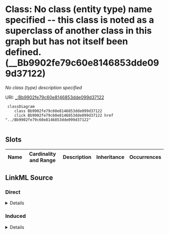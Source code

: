 

# Class: No class (entity type) name specified -- this class is noted as a superclass of another class in this graph but has not itself been defined. (__Bb9902fe79c60e8146853dde099d37122)


_No class (type) description specified_







URI: [_:Bb9902fe79c60e8146853dde099d37122](_:Bb9902fe79c60e8146853dde099d37122)






```mermaid
 classDiagram
    class Bb9902fe79c60e8146853dde099d37122
    click Bb9902fe79c60e8146853dde099d37122 href "../Bb9902fe79c60e8146853dde099d37122"
      
```




<!-- no inheritance hierarchy -->


## Slots

| Name | Cardinality and Range | Description | Inheritance | Occurrences |
| ---  | --- | --- | --- | --- |














## LinkML Source

<!-- TODO: investigate https://stackoverflow.com/questions/37606292/how-to-create-tabbed-code-blocks-in-mkdocs-or-sphinx -->

### Direct

<details>

```yaml
name: __Bb9902fe79c60e8146853dde099d37122
conforms_to: No schema conformance document specified
description: No class (type) description specified
title: No class (entity type) name specified -- this class is noted as a superclass
  of another class in this graph but has not itself been defined.
from_schema: sawgraph-kg
rank: 1000
class_uri: _:Bb9902fe79c60e8146853dde099d37122

```
</details>

### Induced

<details>

```yaml
name: __Bb9902fe79c60e8146853dde099d37122
conforms_to: No schema conformance document specified
description: No class (type) description specified
title: No class (entity type) name specified -- this class is noted as a superclass
  of another class in this graph but has not itself been defined.
from_schema: sawgraph-kg
rank: 1000
class_uri: _:Bb9902fe79c60e8146853dde099d37122

```
</details>